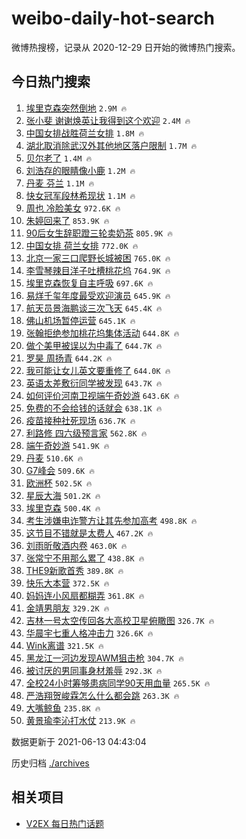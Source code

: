# weibo-daily-hot-search

微博热搜榜，记录从 2020-12-29 日开始的微博热门搜索。

## 今日热门搜索

<!-- BEGIN -->

1. [埃里克森突然倒地](https://s.weibo.com/weibo?q=%E5%9F%83%E9%87%8C%E5%85%8B%E6%A3%AE%E7%AA%81%E7%84%B6%E5%80%92%E5%9C%B0&Refer=top) `2.9M 🔥`
1. [张小斐 谢谢焕英让我得到这个欢迎](https://s.weibo.com/weibo?q=%E5%BC%A0%E5%B0%8F%E6%96%90%20%E8%B0%A2%E8%B0%A2%E7%84%95%E8%8B%B1%E8%AE%A9%E6%88%91%E5%BE%97%E5%88%B0%E8%BF%99%E4%B8%AA%E6%AC%A2%E8%BF%8E&Refer=top) `2.4M 🔥`
1. [中国女排战胜荷兰女排](https://s.weibo.com/weibo?q=%23%E4%B8%AD%E5%9B%BD%E5%A5%B3%E6%8E%92%E6%88%98%E8%83%9C%E8%8D%B7%E5%85%B0%E5%A5%B3%E6%8E%92%23&Refer=top) `1.8M 🔥`
1. [湖北取消除武汉外其他地区落户限制](https://s.weibo.com/weibo?q=%23%E6%B9%96%E5%8C%97%E5%8F%96%E6%B6%88%E9%99%A4%E6%AD%A6%E6%B1%89%E5%A4%96%E5%85%B6%E4%BB%96%E5%9C%B0%E5%8C%BA%E8%90%BD%E6%88%B7%E9%99%90%E5%88%B6%23&Refer=top) `1.7M 🔥`
1. [贝尔老了](https://s.weibo.com/weibo?q=%23%E8%B4%9D%E5%B0%94%E8%80%81%E4%BA%86%23&Refer=top) `1.4M 🔥`
1. [刘浩存的眼睛像小鹿](https://s.weibo.com/weibo?q=%23%E5%88%98%E6%B5%A9%E5%AD%98%E7%9A%84%E7%9C%BC%E7%9D%9B%E5%83%8F%E5%B0%8F%E9%B9%BF%23&Refer=top) `1.2M 🔥`
1. [丹麦 芬兰](https://s.weibo.com/weibo?q=%E4%B8%B9%E9%BA%A6%20%E8%8A%AC%E5%85%B0&Refer=top) `1.1M 🔥`
1. [快女冠军段林希现状](https://s.weibo.com/weibo?q=%23%E5%BF%AB%E5%A5%B3%E5%86%A0%E5%86%9B%E6%AE%B5%E6%9E%97%E5%B8%8C%E7%8E%B0%E7%8A%B6%23&Refer=top) `1.1M 🔥`
1. [周也 冷脸美女](https://s.weibo.com/weibo?q=%E5%91%A8%E4%B9%9F%20%E5%86%B7%E8%84%B8%E7%BE%8E%E5%A5%B3&Refer=top) `972.6K 🔥`
1. [朱婷回来了](https://s.weibo.com/weibo?q=%23%E6%9C%B1%E5%A9%B7%E5%9B%9E%E6%9D%A5%E4%BA%86%23&Refer=top) `853.9K 🔥`
1. [90后女生辞职蹬三轮卖奶茶](https://s.weibo.com/weibo?q=%2390%E5%90%8E%E5%A5%B3%E7%94%9F%E8%BE%9E%E8%81%8C%E8%B9%AC%E4%B8%89%E8%BD%AE%E5%8D%96%E5%A5%B6%E8%8C%B6%23&Refer=top) `805.9K 🔥`
1. [中国女排 荷兰女排](https://s.weibo.com/weibo?q=%E4%B8%AD%E5%9B%BD%E5%A5%B3%E6%8E%92%20%E8%8D%B7%E5%85%B0%E5%A5%B3%E6%8E%92&Refer=top) `772.0K 🔥`
1. [北京一家三口爬野长城被困](https://s.weibo.com/weibo?q=%23%E5%8C%97%E4%BA%AC%E4%B8%80%E5%AE%B6%E4%B8%89%E5%8F%A3%E7%88%AC%E9%87%8E%E9%95%BF%E5%9F%8E%E8%A2%AB%E5%9B%B0%23&Refer=top) `765.0K 🔥`
1. [李雪琴辣目洋子吐槽桃花坞](https://s.weibo.com/weibo?q=%23%E6%9D%8E%E9%9B%AA%E7%90%B4%E8%BE%A3%E7%9B%AE%E6%B4%8B%E5%AD%90%E5%90%90%E6%A7%BD%E6%A1%83%E8%8A%B1%E5%9D%9E%23&Refer=top) `764.9K 🔥`
1. [埃里克森恢复自主呼吸](https://s.weibo.com/weibo?q=%23%E5%9F%83%E9%87%8C%E5%85%8B%E6%A3%AE%E6%81%A2%E5%A4%8D%E8%87%AA%E4%B8%BB%E5%91%BC%E5%90%B8%23&Refer=top) `697.6K 🔥`
1. [易烊千玺年度最受欢迎演员](https://s.weibo.com/weibo?q=%23%E6%98%93%E7%83%8A%E5%8D%83%E7%8E%BA%E5%B9%B4%E5%BA%A6%E6%9C%80%E5%8F%97%E6%AC%A2%E8%BF%8E%E6%BC%94%E5%91%98%23&Refer=top) `645.9K 🔥`
1. [航天员景海鹏谈三次飞天](https://s.weibo.com/weibo?q=%23%E8%88%AA%E5%A4%A9%E5%91%98%E6%99%AF%E6%B5%B7%E9%B9%8F%E8%B0%88%E4%B8%89%E6%AC%A1%E9%A3%9E%E5%A4%A9%23&Refer=top) `645.4K 🔥`
1. [佛山机场暂停运营](https://s.weibo.com/weibo?q=%23%E4%BD%9B%E5%B1%B1%E6%9C%BA%E5%9C%BA%E6%9A%82%E5%81%9C%E8%BF%90%E8%90%A5%23&Refer=top) `645.1K 🔥`
1. [张翰拒绝参加桃花坞集体活动](https://s.weibo.com/weibo?q=%23%E5%BC%A0%E7%BF%B0%E6%8B%92%E7%BB%9D%E5%8F%82%E5%8A%A0%E6%A1%83%E8%8A%B1%E5%9D%9E%E9%9B%86%E4%BD%93%E6%B4%BB%E5%8A%A8%23&Refer=top) `644.8K 🔥`
1. [做个美甲被误以为中毒了](https://s.weibo.com/weibo?q=%23%E5%81%9A%E4%B8%AA%E7%BE%8E%E7%94%B2%E8%A2%AB%E8%AF%AF%E4%BB%A5%E4%B8%BA%E4%B8%AD%E6%AF%92%E4%BA%86%23&Refer=top) `644.7K 🔥`
1. [罗昊 周扬青](https://s.weibo.com/weibo?q=%E7%BD%97%E6%98%8A%20%E5%91%A8%E6%89%AC%E9%9D%92&Refer=top) `644.2K 🔥`
1. [我可能让女儿英文要重修了](https://s.weibo.com/weibo?q=%23%E6%88%91%E5%8F%AF%E8%83%BD%E8%AE%A9%E5%A5%B3%E5%84%BF%E8%8B%B1%E6%96%87%E8%A6%81%E9%87%8D%E4%BF%AE%E4%BA%86%23&Refer=top) `644.0K 🔥`
1. [英语太差敷衍同学被发现](https://s.weibo.com/weibo?q=%23%E8%8B%B1%E8%AF%AD%E5%A4%AA%E5%B7%AE%E6%95%B7%E8%A1%8D%E5%90%8C%E5%AD%A6%E8%A2%AB%E5%8F%91%E7%8E%B0%23&Refer=top) `643.7K 🔥`
1. [如何评价河南卫视端午奇妙游](https://s.weibo.com/weibo?q=%23%E5%A6%82%E4%BD%95%E8%AF%84%E4%BB%B7%E6%B2%B3%E5%8D%97%E5%8D%AB%E8%A7%86%E7%AB%AF%E5%8D%88%E5%A5%87%E5%A6%99%E6%B8%B8%23&Refer=top) `643.6K 🔥`
1. [免费的不会给钱的话就会](https://s.weibo.com/weibo?q=%23%E5%85%8D%E8%B4%B9%E7%9A%84%E4%B8%8D%E4%BC%9A%E7%BB%99%E9%92%B1%E7%9A%84%E8%AF%9D%E5%B0%B1%E4%BC%9A%23&Refer=top) `638.1K 🔥`
1. [疫苗接种社死现场](https://s.weibo.com/weibo?q=%23%E7%96%AB%E8%8B%97%E6%8E%A5%E7%A7%8D%E7%A4%BE%E6%AD%BB%E7%8E%B0%E5%9C%BA%23&Refer=top) `636.7K 🔥`
1. [利路修 四六级预言家](https://s.weibo.com/weibo?q=%E5%88%A9%E8%B7%AF%E4%BF%AE%20%E5%9B%9B%E5%85%AD%E7%BA%A7%E9%A2%84%E8%A8%80%E5%AE%B6&Refer=top) `562.8K 🔥`
1. [端午奇妙游](https://s.weibo.com/weibo?q=%E7%AB%AF%E5%8D%88%E5%A5%87%E5%A6%99%E6%B8%B8&Refer=top) `541.9K 🔥`
1. [丹麦](https://s.weibo.com/weibo?q=%E4%B8%B9%E9%BA%A6&Refer=top) `510.6K 🔥`
1. [G7峰会](https://s.weibo.com/weibo?q=G7%E5%B3%B0%E4%BC%9A&Refer=top) `509.6K 🔥`
1. [欧洲杯](https://s.weibo.com/weibo?q=%E6%AC%A7%E6%B4%B2%E6%9D%AF&Refer=top) `502.5K 🔥`
1. [星辰大海](https://s.weibo.com/weibo?q=%E6%98%9F%E8%BE%B0%E5%A4%A7%E6%B5%B7&Refer=top) `501.2K 🔥`
1. [埃里克森](https://s.weibo.com/weibo?q=%E5%9F%83%E9%87%8C%E5%85%8B%E6%A3%AE&Refer=top) `500.4K 🔥`
1. [考生涉嫌电诈警方让其先参加高考](https://s.weibo.com/weibo?q=%23%E8%80%83%E7%94%9F%E6%B6%89%E5%AB%8C%E7%94%B5%E8%AF%88%E8%AD%A6%E6%96%B9%E8%AE%A9%E5%85%B6%E5%85%88%E5%8F%82%E5%8A%A0%E9%AB%98%E8%80%83%23&Refer=top) `498.8K 🔥`
1. [这节目不错就是太费人](https://s.weibo.com/weibo?q=%23%E8%BF%99%E8%8A%82%E7%9B%AE%E4%B8%8D%E9%94%99%E5%B0%B1%E6%98%AF%E5%A4%AA%E8%B4%B9%E4%BA%BA%23&Refer=top) `467.2K 🔥`
1. [刘雨昕敬酒内卷](https://s.weibo.com/weibo?q=%23%E5%88%98%E9%9B%A8%E6%98%95%E6%95%AC%E9%85%92%E5%86%85%E5%8D%B7%23&Refer=top) `463.0K 🔥`
1. [张常宁不用那么累了](https://s.weibo.com/weibo?q=%E5%BC%A0%E5%B8%B8%E5%AE%81%E4%B8%8D%E7%94%A8%E9%82%A3%E4%B9%88%E7%B4%AF%E4%BA%86&Refer=top) `438.8K 🔥`
1. [THE9新歌首秀](https://s.weibo.com/weibo?q=%23THE9%E6%96%B0%E6%AD%8C%E9%A6%96%E7%A7%80%23&Refer=top) `389.8K 🔥`
1. [快乐大本营](https://s.weibo.com/weibo?q=%E5%BF%AB%E4%B9%90%E5%A4%A7%E6%9C%AC%E8%90%A5&Refer=top) `372.5K 🔥`
1. [妈妈连小风扇都糊弄](https://s.weibo.com/weibo?q=%23%E5%A6%88%E5%A6%88%E8%BF%9E%E5%B0%8F%E9%A3%8E%E6%89%87%E9%83%BD%E7%B3%8A%E5%BC%84%23&Refer=top) `361.8K 🔥`
1. [金靖男朋友](https://s.weibo.com/weibo?q=%23%E9%87%91%E9%9D%96%E7%94%B7%E6%9C%8B%E5%8F%8B%23&Refer=top) `329.2K 🔥`
1. [吉林一号太空传回各大高校卫星俯瞰图](https://s.weibo.com/weibo?q=%23%E5%90%89%E6%9E%97%E4%B8%80%E5%8F%B7%E5%A4%AA%E7%A9%BA%E4%BC%A0%E5%9B%9E%E5%90%84%E5%A4%A7%E9%AB%98%E6%A0%A1%E5%8D%AB%E6%98%9F%E4%BF%AF%E7%9E%B0%E5%9B%BE%23&Refer=top) `326.7K 🔥`
1. [华晨宇七重人格冲击力](https://s.weibo.com/weibo?q=%23%E5%8D%8E%E6%99%A8%E5%AE%87%E4%B8%83%E9%87%8D%E4%BA%BA%E6%A0%BC%E5%86%B2%E5%87%BB%E5%8A%9B%23&Refer=top) `326.6K 🔥`
1. [Wink离谱](https://s.weibo.com/weibo?q=%23Wink%E7%A6%BB%E8%B0%B1%23&Refer=top) `321.5K 🔥`
1. [黑龙江一河边发现AWM狙击枪](https://s.weibo.com/weibo?q=%23%E9%BB%91%E9%BE%99%E6%B1%9F%E4%B8%80%E6%B2%B3%E8%BE%B9%E5%8F%91%E7%8E%B0AWM%E7%8B%99%E5%87%BB%E6%9E%AA%23&Refer=top) `304.7K 🔥`
1. [被讨厌的男同事身材羞辱](https://s.weibo.com/weibo?q=%23%E8%A2%AB%E8%AE%A8%E5%8E%8C%E7%9A%84%E7%94%B7%E5%90%8C%E4%BA%8B%E8%BA%AB%E6%9D%90%E7%BE%9E%E8%BE%B1%23&Refer=top) `292.3K 🔥`
1. [全校24小时筹够患病同学90天用血量](https://s.weibo.com/weibo?q=%23%E5%85%A8%E6%A0%A124%E5%B0%8F%E6%97%B6%E7%AD%B9%E5%A4%9F%E6%82%A3%E7%97%85%E5%90%8C%E5%AD%A690%E5%A4%A9%E7%94%A8%E8%A1%80%E9%87%8F%23&Refer=top) `265.5K 🔥`
1. [严浩翔贺峻霖怎么什么都会跳](https://s.weibo.com/weibo?q=%23%E4%B8%A5%E6%B5%A9%E7%BF%94%E8%B4%BA%E5%B3%BB%E9%9C%96%E6%80%8E%E4%B9%88%E4%BB%80%E4%B9%88%E9%83%BD%E4%BC%9A%E8%B7%B3%23&Refer=top) `263.3K 🔥`
1. [大嘴鲸鱼](https://s.weibo.com/weibo?q=%E5%A4%A7%E5%98%B4%E9%B2%B8%E9%B1%BC&Refer=top) `235.8K 🔥`
1. [黄景瑜李沁打水仗](https://s.weibo.com/weibo?q=%23%E9%BB%84%E6%99%AF%E7%91%9C%E6%9D%8E%E6%B2%81%E6%89%93%E6%B0%B4%E4%BB%97%23&Refer=top) `213.9K 🔥`

数据更新于 2021-06-13 04:43:04

<!-- END -->

历史归档 [./archives](./archives)

## 相关项目

- [V2EX 每日热门话题](https://github.com/boojack/v2ex-daily-hot-topic)
